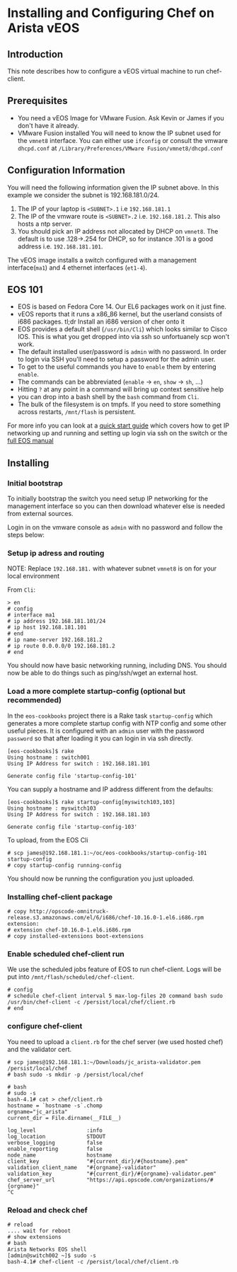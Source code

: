 Installing and Configuring Chef on Arista vEOS
==============

Introduction
-------------
This note describes how to configure a vEOS virtual machine to
run chef-client.

Prerequisites
-------------
- You need a vEOS Image for VMware Fusion.  Ask Kevin or James if you
  don't have it already.
- VMware Fusion installed
  You will need to know the IP subnet used for the `vmnet8` interface.
  You can either use `ifconfig` or consult the vmware `dhcpd.conf` at
  `/Library/Preferences/VMware Fusion/vmnet8/dhcpd.conf`

Configuration Information
-------------------------
You will need the following information given the IP subnet above.  In
this example we consider the subnet is 192.168.181.0/24.

1. The IP of your laptop is `<SUBNET>.1` i.e `192.168.181.1`
2. The IP of the vmware route is `<SUBNET>.2` i.e. `192.168.181.2`.  This
  also hosts a ntp server.
3. You should pick an IP address not allocated by DHCP on `vmnet8`.  The
  default is to use .128->.254 for DHCP, so for instance .101 is a good
address i.e. `192.168.181.101`.

The vEOS image installs a switch configured with a management
interface(`ma1`) and 4 ethernet interfaces (`et1-4`).

EOS 101
--------
- EOS is based on Fedora Core 14.  Our EL6 packages work on it just
  fine.
- vEOS reports that it runs a x86_86 kernel, but the userland
  consists of i686 packages.  tl;dr Install an i686 version of
  cher onto it
- EOS provides a default shell (`/usr/bin/Cli`) which looks similar
  to Cisco IOS.  This is what you get dropped into via ssh so
  unfortuanely scp won't work.
- The default installed user/password is `admin` with no password.  In
  order to login via SSH you'll need to setup a password for the admin
  user.
- To get to the useful commands you have to `enable` them by entering
  `enable`.
- The commands can be abbreviated (`enable` -> `en`, `show` -> `sh`,
  ...)
- Hitting `?` at any point in a command will bring up context sensitive
  help
- you can drop into a bash shell by the `bash` command from `Cli`.
- The bulk of the filesystem is on tmpfs.  If you need to store
  something across restarts, `/mnt/flash` is persistent.

For more info you can look at a [quick start guide](http://www.aristanetworks.com/docs/Manuals/QS_Modular_BW.pdf) which covers how to get IP networking up and running and setting up login via ssh on the switch or the [full EOS manual](http://www.aristanetworks.com/docs/Manuals/EOS-4.9.5-SysMsgGuide.pdf)

Installing
----------
### Initial bootstrap

To initially bootstrap the switch you need setup IP networking for the
management interface so you can then download whatever else is needed
from external sources.

Login in on the vmware console as `admin` with no password and follow the
steps below:

### Setup ip adress and routing

NOTE: Replace `192.168.181.` with whatever subnet `vmnet8` is on for
your local environment

From `Cli`:

    > en
    # config
    # interface ma1
    # ip address 192.168.181.101/24
    # ip host 192.168.181.101
    # end
    # ip name-server 192.168.181.2
    # ip route 0.0.0.0/0 192.168.181.2
    # end

You should now have basic networking running, including DNS.  You should
now be able to do things such as ping/ssh/wget an external host.

### Load a more complete startup-config (optional but recommended)
In the `eos-cookbooks` project there is a Rake task `startup-config`
which generates a more complete startup config with NTP config and some
other useful pieces.  It is configured with an `admin` user with the
password `password` so that after loading it you can login in via ssh
directly.

    [eos-cookbooks]$ rake
    Using hostname : switch001
    Using IP Address for switch : 192.168.181.101

    Generate config file 'startup-config-101'

You can supply a hostname and IP address different from the defaults:

    [eos-cookbooks]$ rake startup-config[myswitch103,103]
    Using hostname : myswitch103
    Using IP Address for switch : 192.168.181.103

    Generate config file 'startup-config-103'

To upload, from the EOS Cli

    # scp james@192.168.181.1:~/oc/eos-cookbooks/startup-config-101 startup-config
    # copy startup-config running-config

You should now be running the configuration you just uploaded.

### Installing chef-client package

    # copy http://opscode-omnitruck-release.s3.amazonaws.com/el/6/i686/chef-10.16.0-1.el6.i686.rpm extension:
    # extension chef-10.16.0-1.el6.i686.rpm
    # copy installed-extensions boot-extensions

### Enable scheduled chef-client run
We use the scheduled jobs feature of EOS to run chef-client.  Logs will
be put into `/mnt/flash/scheduled/chef-client`.

    # config
    # schedule chef-client interval 5 max-log-files 20 command bash sudo /usr/bin/chef-client -c /persist/local/chef/client.rb
    # end

### configure chef-client

You need to upload a `client.rb` for the chef server (we used hosted
chef) and the validator cert.

    # scp james@192.168.181.1:~/Downloads/jc_arista-validator.pem /persist/local/chef
    # bash sudo -s mkdir -p /persist/local/chef

    # bash
    # sudo -s
    bash-4.1# cat > chef/client.rb
    hostname = `hostname -s`.chomp
    orgname="jc_arista"
    current_dir = File.dirname(__FILE__)

    log_level                :info
    log_location             STDOUT
    verbose_logging          false
    enable_reporting         false
    node_name                hostname
    client_key               "#{current_dir}/#{hostname}.pem"
    validation_client_name   "#{orgname}-validator"
    validation_key           "#{current_dir}/#{orgname}-validator.pem"
    chef_server_url          "https://api.opscode.com/organizations/#{orgname}"
    ^C

### Reload and check chef

    # reload
    .... wait for reboot
    # show extensions
    # bash
    Arista Networks EOS shell
    [admin@switch002 ~]$ sudo -s
    bash-4.1# chef-client -c /persist/local/chef/client.rb

